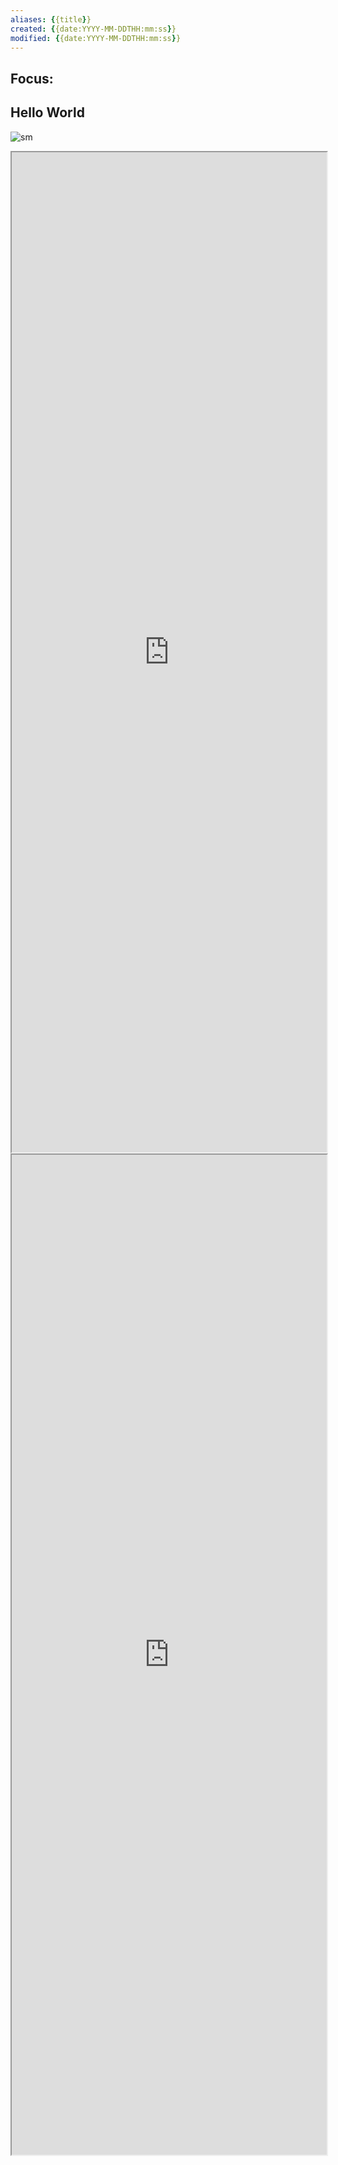 ```yaml
---
aliases: {{title}}
created: {{date:YYYY-MM-DDTHH:mm:ss}}
modified: {{date:YYYY-MM-DDTHH:mm:ss}}
---
```

## Focus: 

## Hello World

![sm](https://img.owspace.com/Public/uploads/Download/{{date:YYYY/MMDD}}.jpg)

<iframe src='https://tool.lu/article/report' style='height:40vh;width:100%' class='iframe-radius'></iframe>


<iframe src='https://readhub.cn/daily' style='height:40vh;width:100%' class='iframe-radius'></iframe>



